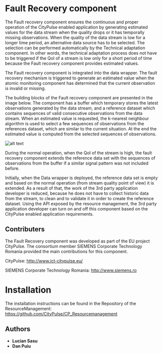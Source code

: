 # Fault Recovery component

The Fault recovery component ensures the continuous and proper operation of the CityPulse enabled application by generating estimated values for the data stream when the quality drops or it has temporally missing observations. When the quality of the data stream is low for a longer time period, an alternative data source has to be selected. The selection can be performed automatically by the Technical adaptation component. In other words, the technical adaptation process does not have to be triggered if the QoI of a stream is low only for a short period of time because the Fault recovery component provides estimated values.


The Fault recovery component is integrated into the data wrapper. The fault recovery mechanism is triggered to generate an estimated value when the atomic monitoring component has determined that the current observation is invalid or missing.


The building blocks of the Fault recovery component are presented in the image below. The component has a buffer which temporary stores the latest observations generated by the data stream, and a reference dataset which contains sequences of valid consecutive observations from the data stream. When an estimated value is requested, the k-nearest neighbour algorithm  is used to select a few sequences of observations from the references dataset, which are similar to the current situation. At the end the estimated value is computed from the selected sequences of observations.


![alt text](https://github.com/CityPulse/FaultRecovery/blob/master/fault_recovery_figure.png "Fault Recovery")


During the normal operation, when the QoI of the stream is high, the fault recovery component extends the reference data set with the sequences of observations from the buffer if a similar signal pattern was not included before.


Initially, when the Data wrapper is deployed, the reference data set is empty and based on the normal operation (from stream quality point of view) it is extended. As a result of that, the work of the 3rd party application developer is reduced, because he does not have to collect historic data from the stream, to clean and to validate it in order to create the reference dataset. Using the API exposed by the resource management, the 3rd party application developer can turn on and off this component based on the CityPulse enabled application requirements. 


## Contributers

The Fault Recovery component was developed as part of the EU project CityPulse. The consortium member SIEMENS Corporate Technology Romania provided the main contributions for this component.

CityPulse: http://www.ict-citypulse.eu/

SIEMENS Corporate Technology Romania: http://www.siemens.ro

# Installation
The installation instructions can be found in the Repository of the ResourceManagement: https://github.com/CityPulse/CP_Resourcemanagement

## Authors

* **Lucian Sasu**
* **Dan Puiu**
